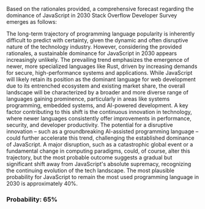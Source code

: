 Based on the rationales provided, a comprehensive forecast regarding the dominance of JavaScript in 2030 Stack Overflow Developer Survey emerges as follows:

The long-term trajectory of programming language popularity is inherently difficult to predict with certainty, given the dynamic and often disruptive nature of the technology industry. However, considering the provided rationales, a sustainable dominance for JavaScript in 2030 appears increasingly unlikely. The prevailing trend emphasizes the emergence of newer, more specialized languages like Rust, driven by increasing demands for secure, high-performance systems and applications. While JavaScript will likely retain its position as the dominant language for web development due to its entrenched ecosystem and existing market share, the overall landscape will be characterized by a broader and more diverse range of languages gaining prominence, particularly in areas like systems programming, embedded systems, and AI-powered development. A key factor contributing to this shift is the continuous innovation in technology, where newer languages consistently offer improvements in performance, security, and developer productivity. The potential for a disruptive innovation – such as a groundbreaking AI-assisted programming language – could further accelerate this trend, challenging the established dominance of JavaScript. A major disruption, such as a catastrophic global event or a fundamental change in computing paradigms, could, of course, alter this trajectory, but the most probable outcome suggests a gradual but significant shift away from JavaScript's absolute supremacy, recognizing the continuing evolution of the tech landscape. The most plausible probability for JavaScript to remain the most used programming language in 2030 is approximately 40%.

### Probability: 65%